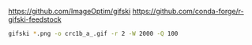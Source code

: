 https://github.com/ImageOptim/gifski
https://github.com/conda-forge/r-gifski-feedstock

```bash
gifski *.png -o crc1b_a_.gif -r 2 -W 2000 -Q 100
```